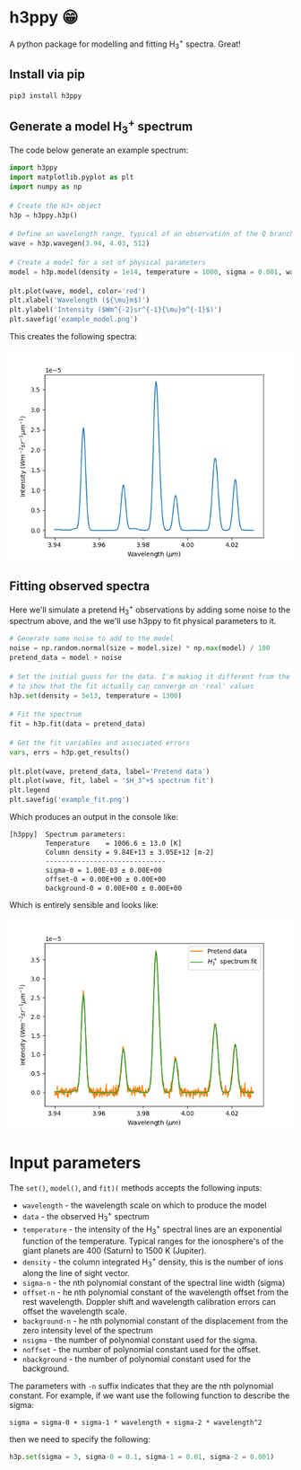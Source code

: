 # h3ppy 😁

A python package for modelling and fitting H<sub>3</sub><sup>+</sup> spectra. Great! 

## Install via pip
```
pip3 install h3ppy
```
## Generate a model H<sub>3</sub><sup>+</sup> spectrum 


The code below generate an example spectrum: 

```python
import h3ppy
import matplotlib.pyplot as plt
import numpy as np

# Create the H3+ object
h3p = h3ppy.h3p()

# Define an wavelength range, typical of an observation of the Q branch
wave = h3p.wavegen(3.94, 4.03, 512)

# Create a model for a set of physical parameters 
model = h3p.model(density = 1e14, temperature = 1000, sigma = 0.001, wavelength = wave)

plt.plot(wave, model, color='red')
plt.xlabel('Wavelength (${\mu}m$)')
plt.ylabel('Intensity ($Wm^{-2}sr^{-1}{\mu}m^{-1}$)')
plt.savefig('example_model.png')
```
This creates the following spectra: 

![Model H3+ spectra](img/example_model.png)

## Fitting observed spectra

Here we'll simulate a pretend H<sub>3</sub><sup>+</sup> observations by adding some noise to the spectrum above, and the we'll use h3ppy to fit physical parameters to it. 

```python
# Generate some noise to add to the model  
noise = np.random.normal(size = model.size) * np.max(model) / 100
pretend_data = model + noise

# Set the initial guess for the data. I'm making it different from the model input
# to show that the fit actually can converge on 'real' values
h3p.set(density = 5e13, temperature = 1300)

# Fit the spectrum
fit = h3p.fit(data = pretend_data)

# Get the fit variables and associated errors
vars, errs = h3p.get_results()

plt.plot(wave, pretend_data, label='Pretend data')
plt.plot(wave, fit, label = '$H_3^+$ spectrum fit')
plt.legend
plt.savefig('example_fit.png')
```
Which produces an output in the console like:

```
[h3ppy]  Spectrum parameters:
         Temperature    = 1006.6 ± 13.0 [K]
         Column density = 9.84E+13 ± 3.05E+12 [m-2]
         ------------------------------
         sigma-0 = 1.00E-03 ± 0.00E+00
         offset-0 = 0.00E+00 ± 0.00E+00
         background-0 = 0.00E+00 ± 0.00E+00
```
Which is entirely sensible and looks like:

![Model H3+ spectra](img/example_fit.png)


# Input parameters

The `set()`, `model()`, and `fit)(` methods accepts the following inputs:


* `wavelength` - the wavelength scale on which to produce the model
* `data` - the observed H<sub>3</sub><sup>+</sup> spectrum
* `temperature` - the intensity of the H<sub>3</sub><sup>+</sup> spectral lines are an exponential function of the temperature. Typical ranges for the ionosphere's of the giant planets are 400 (Saturn) to 1500 K (Jupiter).
* `density` - the column integrated H<sub>3</sub><sup>+</sup> density, this is the number of ions along the line of sight vector.
* `sigma-n` - the nth polynomial constant of the spectral line width (sigma)
* `offset-n` - he nth polynomial constant of the wavelength offset from the rest wavelength. Doppler shift and wavelength calibration errors can offset the wavelength scale. 
* `background-n` - he nth polynomial constant of the displacement from the zero intensity level of the spectrum
* `nsigma` - the number of polynomial constant used for the sigma.
* `noffset` - the number of polynomial constant used for the offset.
* `nbackground` - the number of polynomial constant used for the background.


The parameters with `-n` suffix indicates that they are the nth polynomial constant. For example, if we want use the following function to describe the sigma:
```
sigma = sigma-0 + sigma-1 * wavelength + sigma-2 * wavelength^2
```
then we need to specify the following: 
```python
h3p.set(sigma = 3, sigma-0 = 0.1, sigma-1 = 0.01, sigma-2 = 0.001) 
```
